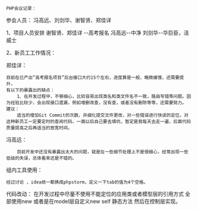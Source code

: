  	
	PHP会议记录：

参会人员：
	冯高远、刘剑华、谢智贤、郑佳详


1、项目人员安排
	谢智贤、郑佳详 --高考报名
	冯高远--中净
	刘剑华--华巨臣，洁威士

2、新员工工作情况：

郑佳详：

	目前在已产出“高考报名项目”后台接口大约15个左右，进度算是一般，略微缓慢，还需要提升，
	有以下的暴露出的缺点：
		1、在开发过程中，不够细心，比较容易出现类名和类文件名不一致，路由写错等问题。因为经验比较少，会出现接口遗漏，例如增删改查，没有查，或者没有删除等等，还需要努力。
	建议：
		适当的增加Git Commit的次数，并细化提交文件更改，对一些错误进行快读的定位，对这种新员工一定要定时的查阅代码，一面以后自己要去填坑，暂定是我每天去走一遍，后面代码质量提高之后再适当的放宽时间。
	
冯高远：

		目前开发中还没有暴露出太大的问题，就是在一些细节处理上不是很细心，经常出现一些低级的失误，总体看来还是不错的。

组内工具使用：

	经过讨论 ，idea统一都换成phpstorm，定义一下tab的值为4个空格。
代码改动：
	在开发过程中尽量不使用不能定位的应用类或者模型层的引用方式
	全部使用new 或者是在model层自定义new self 静态方法 然后在控制层实现。
	





	


		


	
